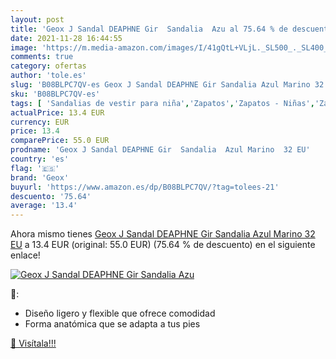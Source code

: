 ```yaml
---
layout: post
title: 'Geox J Sandal DEAPHNE Gir  Sandalia  Azu al 75.64 % de descuento'
date: 2021-11-28 16:44:55
image: 'https://m.media-amazon.com/images/I/41gQtL+VLjL._SL500_._SL400_.jpg'
comments: true
category: ofertas
author: 'tole.es'
slug: 'B08BLPC7QV-es Geox J Sandal DEAPHNE Gir Sandalia Azul Marino 32 EU'
sku: 'B08BLPC7QV-es'
tags: [ 'Sandalias de vestir para niña','Zapatos','Zapatos - Niñas','Zapatos y complementos','geox','sandalia', ]
actualPrice: 13.4 EUR
currency: EUR
price: 13.4
comparePrice: 55.0 EUR
prodname: 'Geox J Sandal DEAPHNE Gir  Sandalia  Azul Marino  32 EU'
country: 'es'
flag: '🇪🇸'
brand: 'Geox'
buyurl: 'https://www.amazon.es/dp/B08BLPC7QV/?tag=tolees-21'
descuento: '75.64'
average: '13.4'
---
```


Ahora mismo tienes [Geox J Sandal DEAPHNE Gir  Sandalia  Azul Marino  32 EU](https://www.amazon.es/dp/B08BLPC7QV/?tag=tolees-21) a 13.4 EUR (original: 55.0 EUR) (75.64 %  de descuento) en el siguiente enlace!

[![Geox J Sandal DEAPHNE Gir  Sandalia  Azu](https://m.media-amazon.com/images/I/41gQtL+VLjL._SL500_._SL400_.jpg)](https://www.amazon.es/dp/B08BLPC7QV/?tag=tolees-21)

🔎:

- Diseño ligero y flexible que ofrece comodidad
- Forma anatómica que se adapta a tus pies

[🛒 Visítala!!!](https://www.amazon.es/dp/B08BLPC7QV/?tag=tolees-21)
